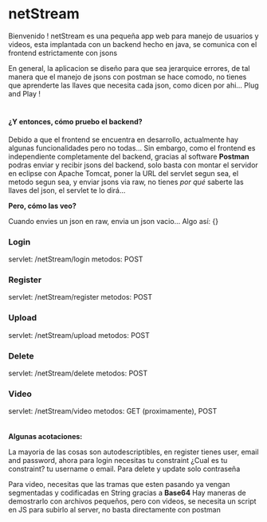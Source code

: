 
# <h1>netStream</h1>
Bienvenido ! 
netStream es una pequeña app web para manejo de usuarios y videos, esta implantada con un backend hecho en java, se
comunica con el frontend estrictamente con jsons

En general, la aplicacion se diseño para que sea jerarquice errores, de tal manera que el manejo de jsons con postman
se hace comodo, no tienes que aprenderte las llaves que necesita cada json, como dicen por ahi... Plug and Play ! 


# <h4>¿Y entonces, cómo pruebo el backend?</h4>
Debido a que el frontend se encuentra en desarrollo, actualmente hay algunas funcionalidades pero no todas... Sin embargo, como
el frontend es independiente completamente del backend, gracias al software <b>Postman</b> podras enviar y recibir jsons del 
backend, solo basta con montar el servidor en eclipse con Apache Tomcat, poner la URL del servlet segun sea, el metodo
segun sea, y enviar jsons via raw, no tienes *por qué* saberte las llaves del json, el servlet te lo dirá...

<b>Pero, cómo las veo?</b>

Cuando envies un json en raw, envia un json vacio... Algo así: 
{}

<h3>Login</h3>

servlet: /netStream/login
metodos: POST


<h3>Register</h3>

servlet: /netStream/register
metodos: POST

<h3>Upload</h3>

servlet: /netStream/upload
metodos: POST

<h3>Delete</h3>
servlet: /netStream/delete
metodos: POST

<h3>Video</h3>
servlet: /netStream/video
metodos: GET (proximamente), POST
<br/>
<br/>
<br/>
<b>Algunas acotaciones:</b>

La mayoria de las cosas son autodescriptibles, en register tienes user, email and password, ahora
para login necesitas tu constraint ¿Cual es tu constraint? tu username o email. Para delete y update solo contraseña

Para video, necesitas que las tramas que esten pasando ya vengan segmentadas y codificadas en String gracias a <b>Base64</b>
Hay maneras de demostrarlo con archivos pequeños, pero con videos, se necesita un script en JS para subirlo al server, no
basta directamente con postman
